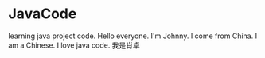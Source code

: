 # JavaCode
learning java project code.
Hello everyone.
I'm Johnny.
I come from China.
I am a Chinese.
I love java code.
我是肖卓
